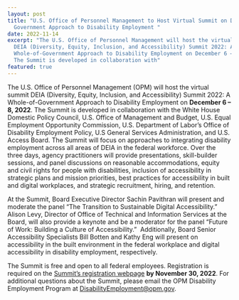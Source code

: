 ```yaml
---
layout: post
title: "U.S. Office of Personnel Management to Host Virtual Summit on DEIA and
  Government Approach to Disability Employment "
date: 2022-11-14
excerpt: "The U.S. Office of Personnel Management will host the virtual summit
  DEIA (Diversity, Equity, Inclusion, and Accessibility) Summit 2022: A
  Whole-of-Government Approach to Disability Employment on December 6 – 8, 2022.
  The Summit is developed in collaboration with"
featured: true
---
```

The U.S. Office of Personnel Management (OPM) will host the virtual summit DEIA (Diversity, Equity, Inclusion, and Accessibility) Summit 2022: A Whole-of-Government Approach to Disability Employment on **December 6 – 8, 2022**. The Summit is developed in collaboration with the White House Domestic Policy Council, U.S. Office of Management and Budget, U.S. Equal Employment Opportunity Commission, U.S. Department of Labor’s Office of Disability Employment Policy, U.S General Services Administration, and U.S. Access Board. The Summit will focus on approaches to integrating disability employment across all areas of DEIA in the federal workforce. Over the three days, agency practitioners will provide presentations, skill-builder sessions, and panel discussions on reasonable accommodations, equity and civil rights for people with disabilities, inclusion of accessibility in strategic plans and mission priorities, best practices for accessibility in built and digital workplaces, and strategic recruitment, hiring, and retention.  

At the Summit, Board Executive Director Sachin Pavithran will present and moderate the panel “The Transition to Sustainable Digital Accessibility.” Alison Levy, Director of Office of Technical and Information Services at the Board, will also provide a keynote and be a moderator for the panel “Future of Work: Building a Culture of Accessibility.”  Additionally, Board Senior Accessibility Specialists Bill Botten and Kathy Eng will present on accessibility in the built environment in the federal workplace and digital accessibility in disability employment, respectively. 

The Summit is free and open to all federal employees. Registration is required on the [Summit’s registration webpage](https://web.cvent.com/event/2e808048-068f-45a6-bac6-6259248c535f/regProcessStep1) **by November 30, 2022**. For additional questions about the Summit, please email the OPM Disability Employment Program at [DisabilityEmployment@opm.gov](mailto:DisabilityEmployment@opm.gov).